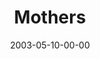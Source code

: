 ---
layout: message
category: message
series: "Supermodels"
title: "Mothers"
date: 2003-05-10-00-00
message_id: 224
---